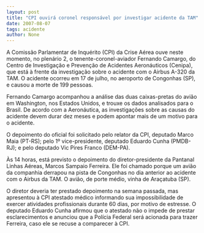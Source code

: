 ```yaml
---
layout: post
title: "CPI ouvirá coronel responsável por investigar acidente da TAM"
date: 2007-08-07
tags: acidente
author: None
---
```

A Comiss&atilde;o Parlamentar de Inqu&eacute;rito (CPI) da Crise A&eacute;rea ouve neste momento, no plen&aacute;rio 2, o tenente-coronel-aviador Fernando Camargo, do Centro de Investiga&ccedil;&atilde;o e Preven&ccedil;&atilde;o de Acidentes Aeron&aacute;uticos (Cenipa), que est&aacute; &agrave; frente da investiga&ccedil;&atilde;o sobre o acidente com o Airbus A-320 da TAM. O acidente ocorreu em 17 de julho, no aeroporto de Congonhas (SP), e causou a morte de 199 pessoas.

Fernando Camargo acompanhou a an&aacute;lise das duas caixas-pretas do avi&atilde;o em Washington, nos Estados Unidos, e trouxe os dados analisados para o Brasil. De acordo com a Aeron&aacute;utica, as investiga&ccedil;&otilde;es sobre as causas do acidente devem durar dez meses e podem apontar mais de um motivo para o acidente. 

O depoimento do oficial foi solicitado pelo relator da CPI, deputado Marco Maia (PT-RS); pelo 1&ordm; vice-presidente, deputado Eduardo Cunha (PMDB-RJ); e pelo deputado Vic Pires Franco (DEM-PA).

&Agrave;s 14 horas, est&aacute; previsto o depoimento do diretor-presidente da Pantanal Linhas A&eacute;reas, Marcos Sampaio Ferreira. Ele foi chamado porque um avi&atilde;o da companhia derrapou na pista de Congonhas no dia anterior ao acidente com o Airbus da TAM. O avi&atilde;o, de porte m&eacute;dio, vinha de Ara&ccedil;atuba (SP).

O diretor deveria ter prestado depoimento na semana passada, mas apresentou &agrave; CPI atestado m&eacute;dico informando sua impossibilidade de exercer atividades profissionais durante 60 dias, por motivo de estresse. O deputado Eduardo Cunha afirmou que o atestado n&atilde;o o impede de prestar esclarecimentos e anunciou que a Pol&iacute;cia Federal ser&aacute; acionada para trazer Ferreira, caso ele se recuse a comparecer &agrave; CPI. 

 